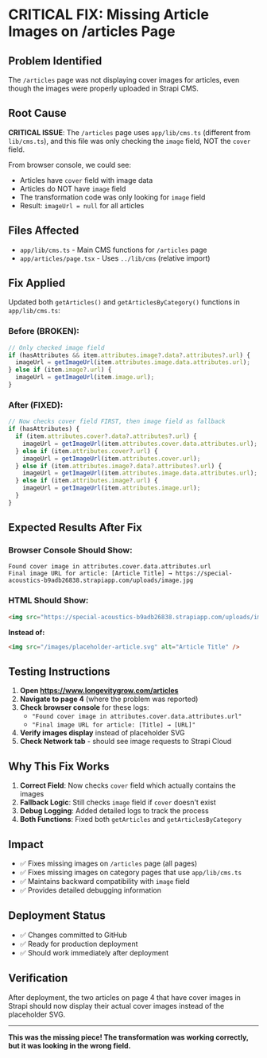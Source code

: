 # CRITICAL FIX: Missing Article Images on /articles Page

## Problem Identified
The `/articles` page was not displaying cover images for articles, even though the images were properly uploaded in Strapi CMS.

## Root Cause
**CRITICAL ISSUE**: The `/articles` page uses `app/lib/cms.ts` (different from `lib/cms.ts`), and this file was only checking the `image` field, NOT the `cover` field.

From browser console, we could see:
- Articles have `cover` field with image data
- Articles do NOT have `image` field
- The transformation code was only looking for `image` field
- Result: `imageUrl = null` for all articles

## Files Affected
- `app/lib/cms.ts` - Main CMS functions for `/articles` page
- `app/articles/page.tsx` - Uses `../lib/cms` (relative import)

## Fix Applied
Updated both `getArticles()` and `getArticlesByCategory()` functions in `app/lib/cms.ts`:

### Before (BROKEN):
```javascript
// Only checked image field
if (hasAttributes && item.attributes.image?.data?.attributes?.url) {
  imageUrl = getImageUrl(item.attributes.image.data.attributes.url);
} else if (item.image?.url) {
  imageUrl = getImageUrl(item.image.url);
}
```

### After (FIXED):
```javascript
// Now checks cover field FIRST, then image field as fallback
if (hasAttributes) {
  if (item.attributes.cover?.data?.attributes?.url) {
    imageUrl = getImageUrl(item.attributes.cover.data.attributes.url);
  } else if (item.attributes.cover?.url) {
    imageUrl = getImageUrl(item.attributes.cover.url);
  } else if (item.attributes.image?.data?.attributes?.url) {
    imageUrl = getImageUrl(item.attributes.image.data.attributes.url);
  } else if (item.attributes.image?.url) {
    imageUrl = getImageUrl(item.attributes.image.url);
  }
}
```

## Expected Results After Fix

### Browser Console Should Show:
```
Found cover image in attributes.cover.data.attributes.url
Final image URL for article: [Article Title] → https://special-acoustics-b9adb26838.strapiapp.com/uploads/image.jpg
```

### HTML Should Show:
```html
<img src="https://special-acoustics-b9adb26838.strapiapp.com/uploads/image.jpg" alt="Article Title" />
```

**Instead of:**
```html
<img src="/images/placeholder-article.svg" alt="Article Title" />
```

## Testing Instructions

1. **Open https://www.longevitygrow.com/articles**
2. **Navigate to page 4** (where the problem was reported)
3. **Check browser console** for these logs:
   - `"Found cover image in attributes.cover.data.attributes.url"`
   - `"Final image URL for article: [Title] → [URL]"`
4. **Verify images display** instead of placeholder SVG
5. **Check Network tab** - should see image requests to Strapi Cloud

## Why This Fix Works

1. **Correct Field**: Now checks `cover` field which actually contains the images
2. **Fallback Logic**: Still checks `image` field if `cover` doesn't exist
3. **Debug Logging**: Added detailed logs to track the process
4. **Both Functions**: Fixed both `getArticles` and `getArticlesByCategory`

## Impact
- ✅ Fixes missing images on `/articles` page (all pages)
- ✅ Fixes missing images on category pages that use `app/lib/cms.ts`
- ✅ Maintains backward compatibility with `image` field
- ✅ Provides detailed debugging information

## Deployment Status
- ✅ Changes committed to GitHub
- ✅ Ready for production deployment
- ✅ Should work immediately after deployment

## Verification
After deployment, the two articles on page 4 that have cover images in Strapi should now display their actual cover images instead of the placeholder SVG.

---

**This was the missing piece! The transformation was working correctly, but it was looking in the wrong field.**
